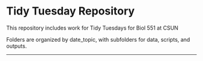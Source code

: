 # Tidy Tuesday Repository

This repository includes work for Tidy Tuesdays for Biol 551 at CSUN

Folders are organized by date_topic, with subfolders for data, scripts, and outputs.

***

